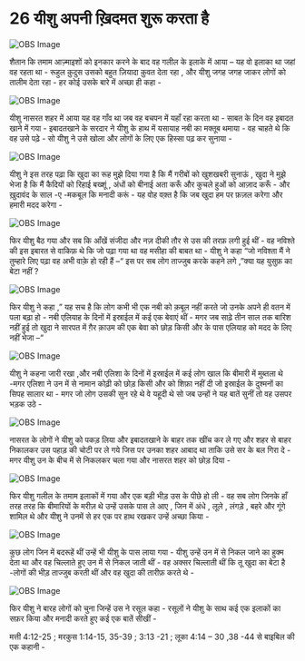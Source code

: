 #  26 यीशु अपनी ख़िदमत शुरू करता है 

![OBS Image](https://cdn.door43.org/obs/jpg/360px/obs-en-26-01.jpg)

शैतान कि तमाम आज़्माइशों को इनकार करने के बाद वह गलील के इलाके में आया – यह वो इलाका था जहां वह रहता था - रूहुल क़ुदुस उसको बहुत ज़ियादा क़ुवत देता रहा , और यीशु जगह जगह जाकर लोगों को तालीम देता रहा - हर कोई उसके बारे में अच्छा ही कहा - 

![OBS Image](https://cdn.door43.org/obs/jpg/360px/obs-en-26-02.jpg)

यीशु नासरत शहर में आया यह वह गाँव था जब वह बचपन में यहाँ रहा करता था - साबत के दिन वह इबादत खाने में गया - इबादतखाने के सरदार ने यीशु के हाथ में यसायाह नबी का मक्तूब थमाया - वह चाहते थे कि वह उसे पढ़े - सो यीशु ने उसे खोला और लोगों के लिए एक हिस्सा पढ़ कर सुनाया -   

![OBS Image](https://cdn.door43.org/obs/jpg/360px/obs-en-26-03.jpg)

यीशु ने इस तरह पढ़ा कि खुदा का रूह मुझे दिया गया है कि मैं गरीबों को खुशखबरी सुनाऊं , खुदा ने मुझे भेजा है कि मैं कैदियों को रिहाई बख्शूं , अंधों को बीनाई अता करूँ और कुचले हुओं को आज़ाद करूँ - और ख़ुदावंद के साल -ए -मकबूल कि मनादी करूं - यह वोह वक़्त है कि जब खुदा हम पर फ़ज़ल करेगा और हमारी मदद करेगा - 
     

![OBS Image](https://cdn.door43.org/obs/jpg/360px/obs-en-26-04.jpg)

फिर यीशु बैठ गया और सब कि आँखें संजीदा और नज़ दीकी तौर से उस की तरफ़ लगी हुई थीं - वह नविश्ते की  इस इबारत से वाकिफ़ थे कि जो पढ़ा गया था वह मसीहा की बाबत था - यीशु ने कहा “जो नविश्ता मैं ने तुम्हारे लिए पढ़ा वह अभी वाक़े हो रही हैं –“ इस पर सब लोग ताज्जुब करके कहने लगे ,”क्या यह युसुफ़ का बेटा नहीं ?   

![OBS Image](https://cdn.door43.org/obs/jpg/360px/obs-en-26-05.jpg)

फिर यीशु ने कहा ,” यह सच है कि लोग कभी भी एक नबी को क़बूल नहीं करते जो उनके अपने ही वतन में पला बढ़ा हो - नबी एलियाह के दिनों में इस्राईल में कई एक बेवाएं थीं - मगर जब साढ़े तीन साल तक बारिश नहीं हुई तो खुदा ने सारपत में ग़ैर क़ाउम की एक बेवा को छोड़ किसी और के पास एलियाह को मदद के लिए नहीं भेजा –“ 

![OBS Image](https://cdn.door43.org/obs/jpg/360px/obs-en-26-06.jpg)

यीशु ने कहना जारी रखा ,और नबी एलिशा के दिनों में इस्राईल में कई लोग खाल कि बीमारी में मुब्तला थे -मगर एलिशा ने उन में से नामान कोढ़ी को छोड़ किसी और को शिफ़ा नहीं दी जो इस्राईल के दुश्मनों का सिपह सालार था - मगर जो लोग उसकी सुन रहे थे वे यहूदी थे सो जब उन्हों ने यह बातें सुनीं तो वह उसपर भड़क उठे - 

![OBS Image](https://cdn.door43.org/obs/jpg/360px/obs-en-26-07.jpg)

नासरत के लोगों ने यीशु को पकड़ लिया और इबादतखाने के बाहर तक खींच कर ले गए और शहर से बाहर निकालकर उस पहाड़ की चोटी पर ले गये जिस पर उनका शहर आबाद था ताकि उसे सर के बल गिरा दे - मगर यीशु उन के बीच में से निकलकर चला गया और नासरत शहर को छोड़ दिया -   

![OBS Image](https://cdn.door43.org/obs/jpg/360px/obs-en-26-08.jpg)

फिर यीशु गलील के तमाम इलाकों में गया और एक बड़ी भीड़ उस के पीछे हो ली - वह सब लोग जिनके हाँ तरह तरह कि बीमारियों के मरीज़ थे उन्हें उसके पास ले आए , जिन में अंधे , लूले , लंगड़े , बहरे और गूंगे शामिल थे और यीशु ने उनमें से हर एक पर हाथ रखकर उन्हें अच्छा किया - 

![OBS Image](https://cdn.door43.org/obs/jpg/360px/obs-en-26-09.jpg)

कुछ लोग जिन में बदरूहें थीं उन्हें भी यीशु के पास लाया गया - यीशु उन्हें उन में से निकल जाने का हुक्म देता था और वह चिल्लाते हुए उन में से निकल जाती थीं - वह अक्सर चिल्लाती थीं कि तू खुदा का बेटा है -लोगों की भीड़ ताज्जुब करती थीं और वह खुदा की  तारीफ़ करते थे - 

![OBS Image](https://cdn.door43.org/obs/jpg/360px/obs-en-26-10.jpg)

फिर यीशु ने बारह लोगों को चुना जिन्हें उस ने रसूल कहा - रसूलों ने यीशु के साथ कई एक इलाकों का सफ़र किया और मनादी करते हुए कई एक बातें सीखीं -

मत्ती 4:12-25 ; मरकुस 1:14-15, 35-39 ; 3:13 -21 ; लूका 4:14 – 30 ,38 -44 से बाइबिल की  एक कहानी -  

